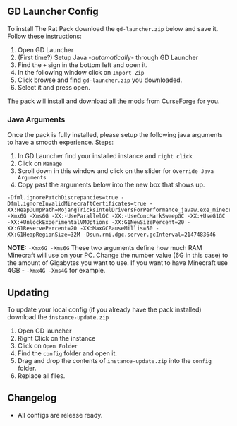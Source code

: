 ## GD Launcher Config

To install The Rat Pack download the `gd-launcher.zip` below and save it. Follow these instructions:

1. Open GD Launcher
2. (First time?) Setup Java -*automatically*- through GD Launcher
3. Find the `+` sign in the bottom left and open it.
4. In the following window click on `Import Zip`
5. Click browse and find `gd-launcher.zip` you downloaded.
6. Select it and press open.

The pack will install and download all the mods from CurseForge for you. 

### Java Arguments

Once the pack is fully installed, please setup the following java arguments to have a smooth experience. Steps:

1. In GD Launcher find your installed instance and `right click`
2. Click on `Manage`
3. Scroll down in this window and click on the slider for `Override Java Arguments`
4. Copy past the arguments below into the new box that shows up. 

```
-Dfml.ignorePatchDiscrepancies=true -Dfml.ignoreInvalidMinecraftCertificates=true -XX:HeapDumpPath=MojangTricksIntelDriversForPerformance_javaw.exe_minecraft.exe.heapdump -Xmx6G -Xms6G -XX:-UseParallelGC -XX:-UseConcMarkSweepGC -XX:+UseG1GC -XX:+UnlockExperimentalVMOptions -XX:G1NewSizePercent=20 -XX:G1ReservePercent=20 -XX:MaxGCPauseMillis=50 -XX:G1HeapRegionSize=32M -Dsun.rmi.dgc.server.gcInterval=2147483646
```

**NOTE:** `-Xmx6G -Xms6G` These two arguments define how much RAM Minecraft will use on your PC. Change the number value (6G in this case) to the amount of Gigabytes you want to use. If you want to have Minecraft use 4GB - `-Xmx4G -Xms4G` for example.

## Updating

To update your local config (if you already have the pack installed) download the `instance-update.zip`

1. Open GD launcher
2. Right Click on the instance
3. Click on `Open Folder`
4. Find the `config` folder and open it.
5. Drag and drop the contents of `instance-update.zip` into the `config` folder. 
6. Replace all files.

## Changelog

- All configs are release ready.
